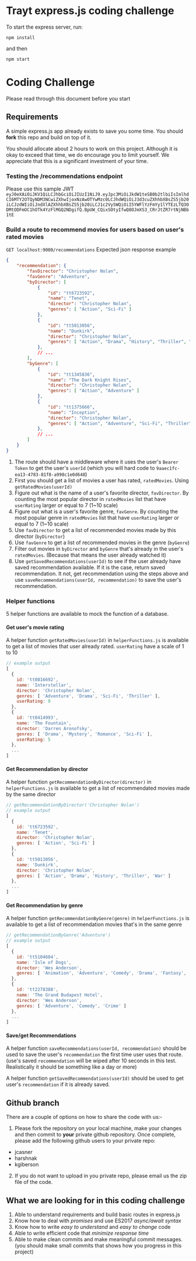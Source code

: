 # Trayt express.js coding challenge

To start the express server, run:

`npm install`

and then

`npm start`

# Coding Challenge

Please read through this document before you start

## Requirements

A simple express.js app already exists to save you some time. You should **fork** this repo and build on top of it.

You should allocate about 2 hours to work on this project. Although it is okay to exceed that time, we do encourage you
to limit yourself. We appreciate that this is a significant investment of your time.

### Testing the /recommendations endpoint

Please use this sample JWT 
```eyJ0eXAiOiJKV1QiLCJhbGciOiJIUzI1NiJ9.eyJpc3MiOiJkdW1teSB0b2tlbiIsImlhdCI6MTY2OTQyNDM3NCwiZXhwIjoxNzAwOTYwMzc0LCJhdWQiOiJ3d3cuZXhhbXBsZS5jb20iLCJzdWIiOiJndXlAZXhhbXBsZS5jb20iLCJ1c2VySWQiOiI5YWFlYzFmYy1lYTEzLTQ3ODMtODFmOC1hOTk4YzFlMGQ2NDgifQ.BpUW_CQixSOtyIfwQ8OJmXS3_CRrJtZR7rtNjNBb1tE```
### Build a route to recommend movies for users based on user's rated movies

`GET localhost:9000/recommendations`
Expected json response example
```json
{
    "recommendation": {
        "favDirector": "Christopher Nolan",
        "favGenre": "Adventure",
        "byDirector": [
            {
                "id": "tt6723592",
                "name": "Tenet",
                "director": "Christopher Nolan",
                "genres": [ "Action", "Sci-Fi" ]
            },
            {
                "id": "tt5013056",
                "name": "Dunkirk",
                "director": "Christopher Nolan",
                "genres": [ "Action", "Drama", "History", "Thriller", "War" ]
            },
            // ...
        ],
        "byGenre": [
            {
                "id": "tt1345836",
                "name": "The Dark Knight Rises",
                "director": "Christopher Nolan",
                "genres": [ "Action", "Adventure" ]
            },
            {
                "id": "tt1375666",
                "name": "Inception",
                "director": "Christopher Nolan",
                "genres": [ "Action", "Adventure", "Sci-Fi", "Thriller" ]
            },
            // ...
        ]
    }
}
```

1. The route should have a middleware where it uses the user's `Bearer Token` to get the user's `userId`
(which you will hard code to `9aaec1fc-ea13-4783-81f8-a998c1e0d648`)
2. First you should get a list of movies a user has rated, `ratedMovies`. Using `getRatedMovies(userId)`
3. Figure out what is the name of a user's favorite director, `favDirector`. By counting the most popular director in `ratedMovies` list that have `userRating` larger or equal to 7 (1~10 scale)
4. Figure out what is a user's favorite genre, `favGenre`. By counting the most popular genre in `ratedMovies` list that have `userRating` larger or equal to 7 (1~10 scale)
5. Use `favDirector` to get a list of recommended movies made by this director (`byDirector`)
6. Use `favGenre` to get a list of recommended movies in the genre (`byGenre`)
7. Filter out movies in `byDirector` and `byGenre` that's already in the user's `ratedMovies`. (Because that means the user already watched it)
8. Use `getSavedRecommendations(userId)` to see if the user already have saved recommendation available. If it is the case, return saved recommendation. It not, get recommendation using the steps above and use `saveRecommendations(userId, recommendation)` to save the user's recommendation.

### Helper functions

5 helper functions are available to mock the function of a database.

#### Get user's movie rating
A helper function `getRatedMovies(userId)` in `helperFunctions.js` is available to get a list of movies that user already rated. `userRating` have a scale of 1 to 10
```js
// example output
[
  {
    id: 'tt0816692',
    name: 'Interstellar',
    director: 'Christopher Nolan',
    genres: [ 'Adventure', 'Drama', 'Sci-Fi', 'Thriller' ],
    userRating: 9
  },
  {
    id: 'tt0414993',
    name: 'The Fountain',
    director: 'Darren Aronofsky',
    genres: [ 'Drama', 'Mystery', 'Romance', 'Sci-Fi' ],
    userRating: 5
  },
  ...
]
```

#### Get Recommendation by director
A helper function `getRecommendationByDirector(director)` in `helperFunctions.js` is available to get a list of recommendated movies made by the same director
```js
// getRecommendationByDirector('Christopher Nolan')
// example output
[
  {
    id: 'tt6723592',
    name: 'Tenet',
    director: 'Christopher Nolan',
    genres: [ 'Action', 'Sci-Fi' ]
  },
  {
    id: 'tt5013056',
    name: 'Dunkirk',
    director: 'Christopher Nolan',
    genres: [ 'Action', 'Drama', 'History', 'Thriller', 'War' ]
  },
  ...
]
```

#### Get Recommendation by genre
A helper function `getRecommendationByGenre(genre)` in `helperFunctions.js` is available to get a list of recommendation movies that's in the same genre
```js
// getRecommendationByGenre('Adventure')
// example output
[
  {
    id: 'tt5104604',
    name: 'Isle of Dogs',
    director: 'Wes Anderson',
    genres: [ 'Animation', 'Adventure', 'Comedy', 'Drama', 'Fantasy', 'Sci-Fi']
  },
  {
    id: 'tt2278388',
    name: 'The Grand Budapest Hotel',
    director: 'Wes Anderson',
    genres: [ 'Adventure', 'Comedy', 'Crime' ]
  },
  ...
]
```

#### Save/get Recommendations
A helper function `saveRecommendations(userId, recommendation)` should be used to save the user's `recommendation` the first time user uses that route. (use's saved `recommendation` will be wiped after 10 seconds in this test. Realistically it should be something like a day or more)

A helper function `getSavedRecommendations(userId)` should be used to get user's `recommendation` if it is already saved.


## Github branch
There are a couple of options on how to share the code with us:- 
1. Please fork the repository on your local machine, make your changes and then commit to **your** private github repository.
Once complete, please add the following github users to your private repo:
- jcasner
- harshnak
- kgiberson

2. If you do not want to upload in you private repo, please email us the zip file of the code. 

## What we are looking for in this coding challenge
1. Able to understand requirements and build basic routes in express.js
2. Know how to deal with *promises* and use ES2017 *async/await syntax*
3. Know how to write *easy to understand* and *easy to change* code
4. Able to write efficient code that *minimize response time*
5. Able to make clean commits and make meaningful commit messages. (you should make small commits that shows how you progress in this project)
